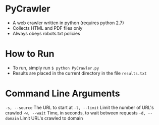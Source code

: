 PyCrawler
=========

- A web crawler written in python (requires python 2.7)
- Collects HTML and PDF files only
- Always obeys robots.txt policies

How to Run
==========

- To run, simply run `$ python PyCrawler.py`
- Results are placed in the current directory in the file `results.txt`

Command Line Arguments
======================

`-s, --source`  The URL to start at
`-l, --limit`   Limit the number of URL's crawled
`-w, --wait`    Time, in seconds, to wait between requests
`-d, --domain`  Limit URL's crawled to domain
